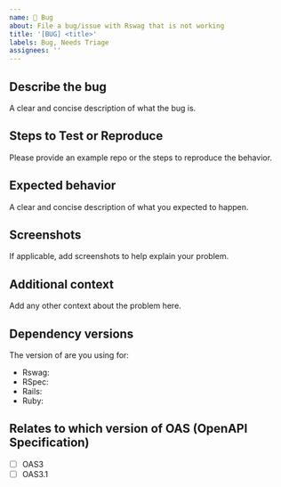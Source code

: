```yaml
---
name: 🐛 Bug
about: File a bug/issue with Rswag that is not working
title: '[BUG] <title>'
labels: Bug, Needs Triage
assignees: ''
---
```


## Describe the bug
A clear and concise description of what the bug is.

## Steps to Test or Reproduce
Please provide an example repo or the steps to reproduce the behavior.

## Expected behavior
A clear and concise description of what you expected to happen.

## Screenshots
If applicable, add screenshots to help explain your problem.

## Additional context
Add any other context about the problem here.

## Dependency versions
The version of are you using for:
* Rswag:
* RSpec:
* Rails:
* Ruby:

## Relates to which version of OAS (OpenAPI Specification)
- [ ] OAS3
- [ ] OAS3.1
